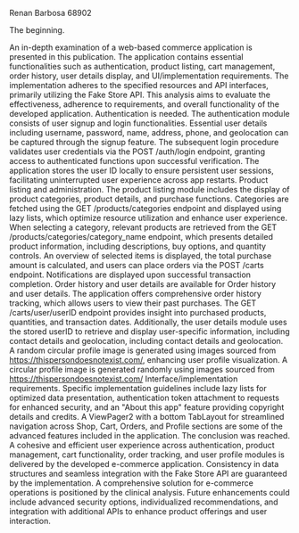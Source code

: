Renan Barbosa
68902

The beginning.

An in-depth examination of a web-based commerce application is presented in this publication. The application contains essential functionalities such as authentication, product listing, cart management, order history, user details display, and UI/implementation requirements.
The implementation adheres to the specified resources and API interfaces, primarily utilizing the Fake Store API. This analysis aims to evaluate the effectiveness, adherence to requirements, and overall functionality of the developed application.
Authentication is needed.
The authentication module consists of user signup and login functionalities. Essential user details including username, password, name, address, phone, and geolocation can be captured through the signup feature.
The subsequent login procedure validates user credentials via the POST /auth/login endpoint, granting access to authenticated functions upon successful verification. The application stores the user ID locally to ensure persistent user sessions, facilitating uninterrupted user experience across app restarts.
Product listing and administration.
The product listing module includes the display of product categories, product details, and purchase functions. Categories are fetched using the GET /products/categories endpoint and displayed using lazy lists, which optimize resource utilization and enhance user experience.
When selecting a category, relevant products are retrieved from the GET /products/categories/category_name endpoint, which presents detailed product information, including descriptions, buy options, and quantity controls.
An overview of selected items is displayed, the total purchase amount is calculated, and users can place orders via the POST /carts endpoint. Notifications are displayed upon successful transaction completion.
Order history and user details are available for Order history and user details.
The application offers comprehensive order history tracking, which allows users to view their past purchases. The GET /carts/user/userID endpoint provides insight into purchased products, quantities, and transaction dates.
Additionally, the user details module uses the stored userID to retrieve and display user-specific information, including contact details and geolocation, including contact details and geolocation. A random circular profile image is generated using images sourced from https://thispersondoesnotexist.com/, enhancing user profile visualization.
A circular profile image is generated randomly using images sourced from https://thispersondoesnotexist.com/
Interface/implementation requirements.
Specific implementation guidelines include lazy lists for optimized data presentation, authentication token attachment to requests for enhanced security, and an "About this app" feature providing copyright details and credits.
A ViewPager2 with a bottom TabLayout for streamlined navigation across Shop, Cart, Orders, and Profile sections are some of the advanced features included in the application.
The conclusion was reached.
A cohesive and efficient user experience across authentication, product management, cart functionality, order tracking, and user profile modules is delivered by the developed e-commerce application. Consistency in data structures and seamless integration with the Fake Store API are guaranteed by the implementation.
A comprehensive solution for e-commerce operations is positioned by the clinical analysis. Future enhancements could include advanced security options, individualized recommendations, and integration with additional APIs to enhance product offerings and user interaction.
